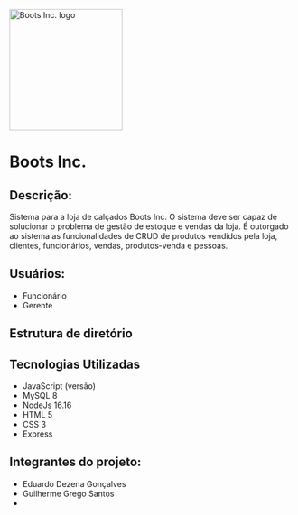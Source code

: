 <p>
    <img src="https://i.imgur.com/stJOzoT.png" alt="Boots Inc. logo" width="200" height="215">
</p>

# Boots Inc.

## **Descrição**:
Sistema para a loja de calçados Boots Inc.
O sistema deve ser capaz de solucionar o problema de gestão de estoque e vendas da loja. É outorgado ao sistema as funcionalidades de CRUD de produtos vendidos pela loja, clientes, funcionários, vendas, produtos-venda e pessoas.

## Usuários:

- Funcionário
- Gerente

## **Estrutura de diretório**

## **Tecnologias Utilizadas**
- JavaScript (versão)
- MySQL 8
- NodeJs 16.16
- HTML 5
- CSS 3
- Express

## **Integrantes do projeto:**
- Eduardo Dezena Gonçalves
- Guilherme Grego Santos
-